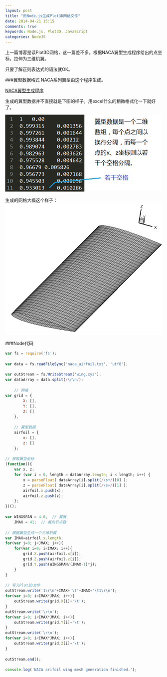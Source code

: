 ```yaml
---
layout: post
title: "用Node.js生成Plot3D网格文件"
date: 2014-04-21 15:15
comments: true
keywords: Node.js, Plot3D, JavaScript
categories: NodeJS
---
```

上一篇博客是读Plot3D网格，这一篇差不多。根据NACA翼型生成程序给出的点坐标，拉伸为三维机翼。

只要了解正则表达式的语法就OK。

<!--more-->

###翼型数据格式
NACA系列翼型由这个程序生成。

<a href="/files/exefiles/naca.zip" download="NACA翼型生成程序">NACA翼型生成程序</a>

生成的翼型数据并不直接就是下图的样子，用excel什么的稍微格式化一下就好了。

<img src="/images/blog/node/airfoil_data_format.png" title="翼型文件数据格式"/>

生成的网格大概这个样子：
<img src="/images/blog/node/wing_mesh.png" title="三维机翼网格"/>

###Node代码

```javascript
var fs = require('fs');

var data = fs.readFileSync('naca_airfoil.txt', 'utf8');

var outStream = fs.WriteStream('wing.xyz');
var dataArray = data.split(/\r\n/);

	// 网格
var grid = {
		X: [],
		Y: [],
		Z: []
	},

	// 翼型数据
	airfoil = {
		x: [],
		z: []
	};

// 获取翼型坐标
(function(){
	var x, z;
	for (var i = 0, length = dataArray.length; i < length; i++) {
		x = parseFloat( dataArray[i].split(/\s+/)[0] );
		z = parseFloat( dataArray[i].split(/\s+/)[1] );
		airfoil.x.push(x);
		airfoil.z.push(z);
	};
})();

var WINGSPAN = 4.0,  // 翼展
	JMAX = 41;  // 展向节点数

// 根据翼型生成一个三维机翼
var IMAX=airfoil.x.length;
for(var j=0; j<JMAX; j++){
	for(var i=0; i<IMAX; i++){
		grid.X.push(airfoil.x[i]);
		grid.Z.push(airfoil.z[i]);
		grid.Y.push(WINGSPAN/(JMAX-1)*j);
	}
}

// 写入Plot3D文件
outStream.write('1\r\n'+IMAX+'\t'+JMAX+'\t1\r\n');
for(var i=0; i<IMAX*JMAX; i++){
	outStream.write(grid.X[i]+'\t');
}
outStream.write('\r\n');
for(var i=0; i<IMAX*JMAX; i++){
	outStream.write(grid.Y[i]+'\t');
}
outStream.write('\r\n');
for(var i=0; i<IMAX*JMAX; i++){
	outStream.write(grid.Z[i]+'\t');
}

outStream.end();

console.log('NACA arifoil wing mesh generation finished.');
```